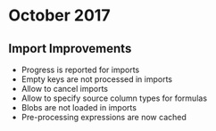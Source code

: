 # October 2017

## Import Improvements

- Progress is reported for imports
- Empty keys are not processed in imports
- Allow to cancel imports
- Allow to specify source column types for formulas
- Blobs are not loaded in imports
- Pre-processing expressions are now cached